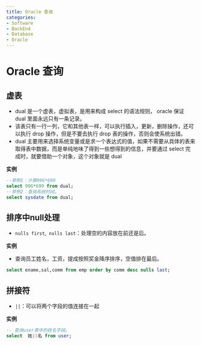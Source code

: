 ```yaml
---
title: Oracle 查询
categories:
- Software
- BackEnd
- Database
- Oracle
---
```

# Oracle 查询

## 虚表

- dual 是一个虚表，虚拟表，是用来构成 select 的语法规则， oracle 保证 dual 里面永远只有一条记录。
- 该表只有一行一列，它和其他表一样，可以执行插入，更新，删除操作，还可以执行 drop 操作，但是不要去执行 drop 表的操作，否则会使系统出错。
- dual 主要用来选择系统变量或是求一个表达式的值，如果不需要从具体的表来取得表中数据，而是单纯地味了得到一些想得到的信息，并要通过 select 完成时，就要借助一个对象，这个对象就是 dual

**实例**

```sql
--举例1：计算996*699
select 996*699 from dual;
--举例2：查询系统时间。
select sysdate from dual;
```

## 排序中null处理

- `nulls first`,` nulls last`：处理空的内容放在前还是后。

**实例**

- 查询员工姓名，工资，提成按照奖金降序排序，空值排在最后。

```sql
select ename,sal,comm from emp order by comm desc nulls last;
```

## 拼接符

- `||`：可以将两个字段的值连接在一起

**实例**

```sql
-- 查询user表中的姓名字段。
select  姓||名 from user;
```

